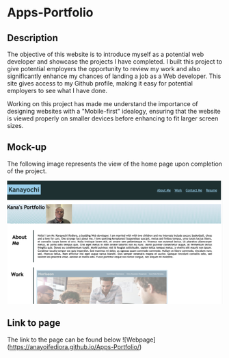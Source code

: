 # Apps-Portfolio

## Description

The objective of this website is to introduce myself as a potential web developer and showcase the projects I have completed. I built this project to give potential employers the opportunity to review my work and also significantly enhance my chances of landing a job as a Web developer. This site gives access to my Github profile, making it easy for potential employers to see what I have done.

Working on this project has made me understand the importance of designing websites with a "Mobile-first" idealogy, ensuring that the website is viewed properly on smaller devices before enhancing to fit larger screen sizes.

## Mock-up

The following image represents the view of the home page upon completion of the project.

![Landing page](./Assets/images/Portfolio%20landing%20page.png)

## Link to page

The link to the page can be found below
![Webpage] (https://anayoifediora.github.io/Apps-Portfolio/)
